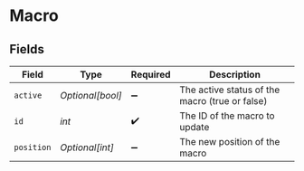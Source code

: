 # Macro


## Fields

| Field                                          | Type                                           | Required                                       | Description                                    |
| ---------------------------------------------- | ---------------------------------------------- | ---------------------------------------------- | ---------------------------------------------- |
| `active`                                       | *Optional[bool]*                               | :heavy_minus_sign:                             | The active status of the macro (true or false) |
| `id`                                           | *int*                                          | :heavy_check_mark:                             | The ID of the macro to update                  |
| `position`                                     | *Optional[int]*                                | :heavy_minus_sign:                             | The new position of the macro                  |